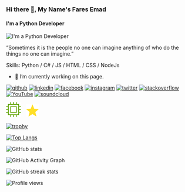 ### Hi there 👋, My Name's Fares Emad
#### I'm a Python Developer
![I'm a Python Developer](https://arturssmirnovs.github.io/github-profile-readme-generator/images/banner.png)

“Sometimes it is the people no one can imagine anything of who do the things no one can imagine.”

Skills: Python / C# / JS / HTML / CSS / NodeJs

- 🔭 I’m currently working on this page. 


[<img src='https://cdn.jsdelivr.net/npm/simple-icons@3.0.1/icons/github.svg' alt='github' height='40'>](https://github.com/faresemad)  [<img src='https://cdn.jsdelivr.net/npm/simple-icons@3.0.1/icons/linkedin.svg' alt='linkedin' height='40'>](https://www.linkedin.com/in/faresemad/)  [<img src='https://cdn.jsdelivr.net/npm/simple-icons@3.0.1/icons/facebook.svg' alt='facebook' height='40'>](https://www.facebook.com/faresemadx)  [<img src='https://cdn.jsdelivr.net/npm/simple-icons@3.0.1/icons/instagram.svg' alt='instagram' height='40'>](https://www.instagram.com/faresemadx/)  [<img src='https://cdn.jsdelivr.net/npm/simple-icons@3.0.1/icons/twitter.svg' alt='twitter' height='40'>](https://twitter.com/faresemadx)  [<img src='https://cdn.jsdelivr.net/npm/simple-icons@3.0.1/icons/stackoverflow.svg' alt='stackoverflow' height='40'>](https://stackoverflow.com/users/16395102)  [<img src='https://cdn.jsdelivr.net/npm/simple-icons@3.0.1/icons/youtube.svg' alt='YouTube' height='40'>](https://www.youtube.com/channel/UCjxhgkcd2FCV5NR1xEdLcRw)  [<img src='https://cdn.jsdelivr.net/npm/simple-icons@3.0.1/icons/soundcloud.svg' alt='soundcloud' height='40'>](https://soundcloud.com/faresemadx?utm_source=clipboard&utm_medium=text&utm_campaign=social_sharing)  

<a href='https://docs.github.com/en/developers'><img src='https://raw.githubusercontent.com/acervenky/animated-github-badges/master/assets/devbadge.gif' width='40' height='40'></a> <a href='https://stars.github.com/'><img src='https://raw.githubusercontent.com/acervenky/animated-github-badges/master/assets/starbadge.gif' width='35' height='35'></a> 

[![trophy](https://github-profile-trophy.vercel.app/?username=faresemad)](https://github.com/ryo-ma/github-profile-trophy)

[![Top Langs](https://github-readme-stats.vercel.app/api/top-langs/?username=faresemad)](https://github.com/anuraghazra/github-readme-stats)

![GitHub stats](https://github-readme-stats.vercel.app/api?username=faresemad&show_icons=true&count_private=true)  

![GitHub Activity Graph](https://activity-graph.herokuapp.com/graph?username=faresemad)  

![GitHub streak stats](https://github-readme-streak-stats.herokuapp.com/?user=faresemad)  

![Profile views](https://gpvc.arturio.dev/faresemad)  
